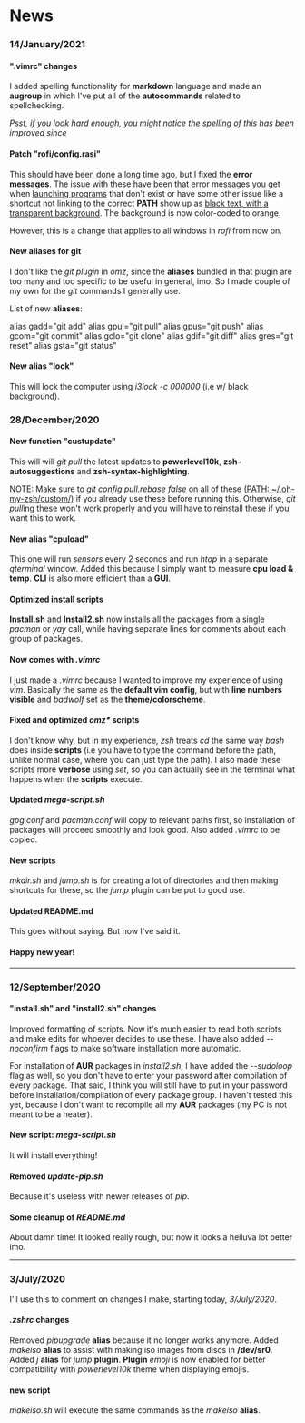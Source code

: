 # News

<h3>14/January/2021</h3>

<h4>".vimrc" changes</h4>

I added spelling functionality for <b>markdown</b> language and made an <b>augroup</b> in which I've put all of the <b>autocommands</b> related to spellchecking.

<i>Psst, if you look hard enough, you might notice the spelling of this has been improved since</i>

<h4>Patch "rofi/config.rasi"</h4>

This should have been done a long time ago, but I fixed the <b>error messages</b>. The issue with these have been that error messages you get when <u>launching programs</u> that don't exist or have some other issue like a shortcut not linking to the correct <b>PATH</b> show up as <u>black text, with a transparent background</u>. The background is now color-coded to orange.

However, this is a change that applies to all windows in <i>rofi</i> from now on.

<h4>New aliases for git</h4>

I don't like the <i>git plugin</i> in <i>omz</i>, since the <b>aliases</b> bundled in that plugin are too many and too specific to be useful in general, imo. So I made couple of my own for the <i>git</i> commands I generally use.

List of new <b>aliases</b>:

alias gadd="git add"
alias gpul="git pull"
alias gpus="git push"
alias gcom="git commit"
alias gclo="git clone"
alias gdif="git diff"
alias gres="git reset"
alias gsta="git status"

<h4>New alias "lock"</h4>

This will lock the computer using <i>i3lock -c 000000</i> (i.e w/ black background).

<h3>28/December/2020</h3>

<h4>New function "custupdate"</h4>

This will will <i>git pull</i> the latest updates to <b>powerlevel10k</b>, <b>zsh-autosuggestions</b> and <b>zsh-syntax-highlighting</b>.

NOTE: Make sure to <i>git config pull.rebase false</i> on all of these <u>(PATH: ~/.oh-my-zsh/custom/)</u> if you already use these before running this. Otherwise, <i>git pull</i>ing these won't work properly and you will have to reinstall these if you want this to work.

<h4>New alias "cpuload"</h4>

This one will run <i>sensors</i> every 2 seconds and run <i>htop</i> in a separate <i>qterminal</i> window. Added this because I simply want to measure <b>cpu load & temp</b>. <b>CLI</b> is also more efficient than a <b>GUI</b>.

<h4>Optimized install scripts</h4>

<b>Install.sh</b> and <b>Install2.sh</b> now installs all the packages from a single <i>pacman</i> or <i>yay</i> call, while having separate lines for comments about each group of packages.

<h4>Now comes with <i>.vimrc</i></h4>

I just made a <i>.vimrc</i> because I wanted to improve my experience of using <i>vim</i>. Basically the same as the <b>default vim config</b>, but with <b>line numbers visible</b> and <i>badwolf</i> set as the <b>theme/colorscheme</b>.

<h4>Fixed and optimized <i>omz*</i> scripts</h4>

I don't know why, but in my experience, <i>zsh</i> treats <i>cd</i> the same way <i>bash</i> does inside <b>scripts</b> (i.e you have to type the command before the path, unlike normal case, where you can just type the path). I also made these scripts more <b>verbose</b> using <i>set</i>, so you can actually see in the terminal what happens when the <b>scripts</b> execute.

<h4>Updated <i>mega-script.sh</i></h4>

<i>gpg.conf</i> and <i>pacman.conf</i> will copy to relevant paths first, so installation of packages will proceed smoothly and look good. Also added <i>.vimrc</i> to be copied.

<h4>New scripts</h4>

<i>mkdir.sh</i> and <i>jump.sh</i> is for creating a lot of directories and then making shortcuts for these, so the <i>jump</i> plugin can be put to good use.

<h4>Updated README.md</h4>

This goes without saying. But now I've said it.

<h4>Happy new year!</h4>

---

<h3>12/September/2020</h3>

<h4>"install.sh" and "install2.sh" changes</h4>

Improved formatting of scripts. Now it's much easier to read both scripts and make edits for whoever decides to use these. I have also added <i>--noconfirm</i> flags to make software installation more automatic. 

For installation of <b>AUR</b> packages in <i>install2.sh</i>, I have added the <i>--sudoloop</i> flag as well, so you don't have to enter your password after compilation of every package. That said, I think you will still have to put in your password before installation/compilation of every package group. I haven't tested this yet, because I don't want to recompile all my <b>AUR</b> packages (my PC is not meant to be a heater).

<h4>New script: <i>mega-script.sh</i></h4>

It will install everything!

<h4>Removed <i>update-pip.sh</i></h4>

Because it's useless with newer releases of <i>pip</i>.

<h4>Some cleanup of <i>README.md</i></h4>

About damn time! It looked really rough, but now it looks a helluva lot better imo.

---

<h3>3/July/2020</h3>

I'll use this to comment on changes I make, starting today, <i>3/July/2020</i>.

<h4><i>.zshrc</i> changes</h4>
Removed <i>pipupgrade</i> <b>alias</b> because it no longer works anymore. Added <i>makeiso</i> <b>alias</b> to assist with making iso images from discs in <b>/dev/sr0</b>. Added <i>j</i> <b>alias</b> for <i>jump</i> <b>plugin</b>. <b>Plugin</b> <i>emoji</i> is now enabled for better compatibility with <i>powerlevel10k</i> theme when displaying emojis.

<h4>new script</h4>
<i>makeiso.sh</i> will execute the same commands as the <i>makeiso</i> <b>alias</b>.

